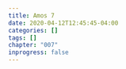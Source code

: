 ```yaml
---
title: Amos 7
date: 2020-04-12T12:45:45-04:00
categories: []
tags: []
chapter: "007"
inprogress: false
---
```



